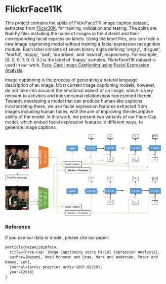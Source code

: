 # FlickrFace11K

This project contains the splits of FlickrFace11K image caption dataset, extracted from [Flickr30K](http://shannon.cs.illinois.edu/DenotationGraph/), for training, validation and testing. The splits are NumPy files including the name of images in the dataset and their corresponding facial expression labels. Using the label files, you can train a new image captioning model without training a facial expression recognition module. Each label consists of seven binary digits defining 'angry', 'disgust', 'fearful', 'happy', 'sad', 'surprised', and 'neutral', respectively. For example, [0. 0. 0. 1. 0. 0. 0.] is the label of 'happy' samples. FlickrFace11K dataset is used in our work, [Face-Cap: Image Captioning using Facial Expression Analysis](https://arxiv.org/abs/1807.02250):

Image captioning is the process of generating a natural language description of an image. Most current image captioning models, however, do not take into account the emotional aspect of an image, which is very relevant to activities and interpersonal relationships represented therein. Towards developing a model that can produce human-like captions incorporating these, we use facial expression features extracted from images including human faces, with the aim of improving the descriptive ability of the model. In this work, we present two variants of our Face-Cap model, which embed facial expression features in different ways, to generate image captions. 

<p align="center">
<img src="images/face_cap_model.jpg" width=750 high=1000>
</p>

### Reference
if you use our data or model, please cite our paper:
```
@article{nezami2018face,
  title={Face-Cap: Image Captioning using Facial Expression Analysis},
  author={Nezami, Omid Mohamad and Dras, Mark and Anderson, Peter and Hamey, Len},
  journal={arXiv preprint arXiv:1807.02250},
  year={2018}
}
```   
